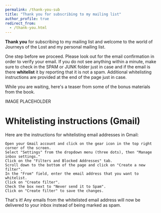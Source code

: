 ```yaml
---
permalink: /thank-you-sub
title: "Thank you for subscribing to my mailing list"
author_profile: true
redirect_from:
  - /thank-you.html
---
```


**Thank you** for subscribing to my mailing list and welcome to the world of Journeys of the Lost and my personal mailing list.

One step before we proceed. Please look out for the email confirmation in order to verify your email. If you do not see anything within a minute, make sure to check in the SPAM or JUNK folder just in case and if the email is there **whitelist** it by reporting that it is not a spam. Additional whitelisting instructions are provided at the end of the page just in case.

While you are waiting, here's a teaser from some of the bonus materials from the book.

IMAGE PLACEHOLDER


# Whitelisting instructions (Gmail)

Here are the instructions for whitelisting email addresses in Gmail:

    Open your Gmail account and click on the gear icon in the top right corner of the screen.
    Select "Settings" from the dropdown menu (three dots), then "Manage inbox settings."
    Click on the "Filters and Blocked Addresses" tab.
    Scroll down to the bottom of the page and click on "Create a new filter".
    In the "From" field, enter the email address that you want to whitelist.
    Click on "Create filter".
    Check the box next to "Never send it to Spam".
    Click on "Create filter" to save the changes.

That's it! Any emails from the whitelisted email address will now be delivered to your inbox instead of being marked as spam.
